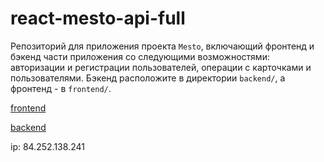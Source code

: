 # react-mesto-api-full
Репозиторий для приложения проекта `Mesto`, включающий фронтенд и бэкенд части приложения со следующими возможностями: авторизации и регистрации пользователей, операции с карточками и пользователями. Бэкенд расположите в директории `backend/`, а фронтенд - в `frontend/`. 


[frontend](https://tsyalgen.students.nomoredomains.club/)

[backend](https://api.tsyalgen.students.nomoredomains.monster/)

ip: 84.252.138.241
